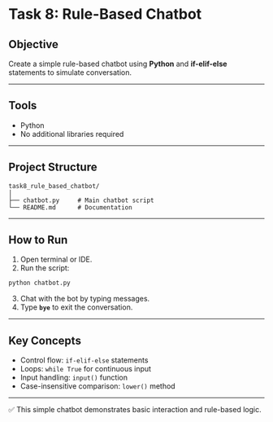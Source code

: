 # Task 8: Rule-Based Chatbot

## Objective
Create a simple rule-based chatbot using **Python** and **if-elif-else** statements to simulate conversation.

---

## Tools
- Python 
- No additional libraries required

---

## Project Structure
```
task8_rule_based_chatbot/
│
├── chatbot.py     # Main chatbot script
└── README.md      # Documentation
```

---

## How to Run
1. Open terminal or IDE.  
2. Run the script:
```bash
python chatbot.py
```
3. Chat with the bot by typing messages.  
4. Type **`bye`** to exit the conversation.

---

## Key Concepts
- Control flow: `if-elif-else` statements  
- Loops: `while True` for continuous input  
- Input handling: `input()` function  
- Case-insensitive comparison: `lower()` method  

---

✅ This simple chatbot demonstrates basic interaction and rule-based logic.

